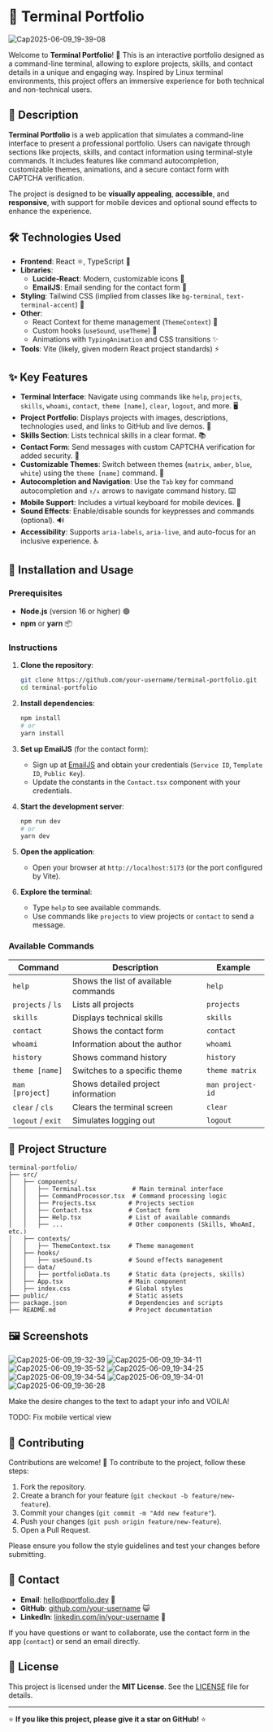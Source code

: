 # 🌟 Terminal Portfolio

![Cap2025-06-09_19-39-08](https://github.com/user-attachments/assets/9f06847e-100a-4d46-afae-760a8137820f)

Welcome to **Terminal Portfolio**! 🚀 This is an interactive portfolio designed as a command-line terminal, allowing to explore projects, skills, and contact details in a unique and engaging way. Inspired by Linux terminal environments, this project offers an immersive experience for both technical and non-technical users.

## 📖 Description

**Terminal Portfolio** is a web application that simulates a command-line interface to present a professional portfolio. Users can navigate through sections like projects, skills, and contact information using terminal-style commands. It includes features like command autocompletion, customizable themes, animations, and a secure contact form with CAPTCHA verification.

The project is designed to be **visually appealing**, **accessible**, and **responsive**, with support for mobile devices and optional sound effects to enhance the experience.

## 🛠 Technologies Used

- **Frontend**: React ⚛️, TypeScript 📜
- **Libraries**:
  - **Lucide-React**: Modern, customizable icons 🎨
  - **EmailJS**: Email sending for the contact form 📧
- **Styling**: Tailwind CSS (implied from classes like `bg-terminal`, `text-terminal-accent`) 🎨
- **Other**:
  - React Context for theme management (`ThemeContext`) 🌙
  - Custom hooks (`useSound`, `useTheme`) 🔧
  - Animations with `TypingAnimation` and CSS transitions ✨
- **Tools**: Vite (likely, given modern React project standards) ⚡

## ✨ Key Features

- **Terminal Interface**: Navigate using commands like `help`, `projects`, `skills`, `whoami`, `contact`, `theme [name]`, `clear`, `logout`, and more. 🖥️
- **Project Portfolio**: Displays projects with images, descriptions, technologies used, and links to GitHub and live demos. 📂
- **Skills Section**: Lists technical skills in a clear format. 📚
- **Contact Form**: Send messages with  custom CAPTCHA verification for added security. 📧
- **Customizable Themes**: Switch between themes (`matrix`, `amber`, `blue`, `white`) using the `theme [name]` command. 🌈
- **Autocompletion and Navigation**: Use the `Tab` key for command autocompletion and `↑/↓` arrows to navigate command history. ⌨️
- **Mobile Support**: Includes a virtual keyboard for mobile devices. 📱
- **Sound Effects**: Enable/disable sounds for keypresses and commands (optional). 🔊
- **Accessibility**: Supports `aria-labels`, `aria-live`, and auto-focus for an inclusive experience. ♿

## 🚀 Installation and Usage

### Prerequisites
- **Node.js** (version 16 or higher) 🟢
- **npm** or **yarn** 📦

### Instructions
1. **Clone the repository**:
   ```bash
   git clone https://github.com/your-username/terminal-portfolio.git
   cd terminal-portfolio
   ```

2. **Install dependencies**:
   ```bash
   npm install
   # or
   yarn install
   ```

3. **Set up EmailJS** (for the contact form):
   - Sign up at [EmailJS](https://www.emailjs.com/) and obtain your credentials (`Service ID`, `Template ID`, `Public Key`).
   - Update the constants in the `Contact.tsx` component with your credentials.

4. **Start the development server**:
   ```bash
   npm run dev
   # or
   yarn dev
   ```

5. **Open the application**:
   - Open your browser at `http://localhost:5173` (or the port configured by Vite).

6. **Explore the terminal**:
   - Type `help` to see available commands.
   - Use commands like `projects` to view projects or `contact` to send a message.

### Available Commands
| Command            | Description                              | Example                |
|--------------------|------------------------------------------|------------------------|
| `help`            | Shows the list of available commands     | `help`                |
| `projects` / `ls` | Lists all projects                       | `projects`            |
| `skills`          | Displays technical skills                | `skills`              |
| `contact`         | Shows the contact form                   | `contact`             |
| `whoami`          | Information about the author             | `whoami`              |
| `history`         | Shows command history                    | `history`             |
| `theme [name]`    | Switches to a specific theme             | `theme matrix`        |
| `man [project]`   | Shows detailed project information       | `man project-id`      |
| `clear` / `cls`   | Clears the terminal screen               | `clear`               |
| `logout` / `exit` | Simulates logging out                    | `logout`              |

## 📂 Project Structure

```
terminal-portfolio/
├── src/
│   ├── components/
│   │   ├── Terminal.tsx          # Main terminal interface
│   │   ├── CommandProcessor.tsx  # Command processing logic
│   │   ├── Projects.tsx         # Projects section
│   │   ├── Contact.tsx          # Contact form
│   │   ├── Help.tsx             # List of available commands
│   │   ├── ...                  # Other components (Skills, WhoAmI, etc.)
│   ├── contexts/
│   │   ├── ThemeContext.tsx     # Theme management
│   ├── hooks/
│   │   ├── useSound.ts          # Sound effects management
│   ├── data/
│   │   ├── portfolioData.ts     # Static data (projects, skills)
│   ├── App.tsx                  # Main component
│   ├── index.css                # Global styles
├── public/                      # Static assets
├── package.json                 # Dependencies and scripts
├── README.md                    # Project documentation
```

## 🖼️ Screenshots

![Cap2025-06-09_19-32-39](https://github.com/user-attachments/assets/42a63bdc-44f6-4d12-9a82-20abe12653ab)
![Cap2025-06-09_19-34-11](https://github.com/user-attachments/assets/32d423e4-8f15-4173-a5dc-1fc321f93def)
![Cap2025-06-09_19-35-52](https://github.com/user-attachments/assets/e87cce9f-c3e0-4839-8e1f-95e2a45496bb)
![Cap2025-06-09_19-34-25](https://github.com/user-attachments/assets/99dd9024-4304-46ba-a7f1-f098deaef760)
![Cap2025-06-09_19-34-54](https://github.com/user-attachments/assets/10b1cf09-82ce-4ce4-8587-52c5c2fd4382)
![Cap2025-06-09_19-34-01](https://github.com/user-attachments/assets/98b6f970-da4a-4239-a89f-77b74eadfd8a)
![Cap2025-06-09_19-36-28](https://github.com/user-attachments/assets/ac2528c7-5b8b-45cb-b1f9-e8d3a15b3924)

Make the desire changes to the text to adapt your info and VOILA!

TODO: Fix mobile vertical view

## 🤝 Contributing

Contributions are welcome! 🙌 To contribute to the project, follow these steps:
1. Fork the repository.
2. Create a branch for your feature (`git checkout -b feature/new-feature`).
3. Commit your changes (`git commit -m "Add new feature"`).
4. Push your changes (`git push origin feature/new-feature`).
5. Open a Pull Request.

Please ensure you follow the style guidelines and test your changes before submitting.

## 📧 Contact

- **Email**: hello@portfolio.dev 📩
- **GitHub**: [github.com/your-username](https://github.com/your-username) 😺
- **LinkedIn**: [linkedin.com/in/your-username](https://linkedin.com/in/your-username) 💼

If you have questions or want to collaborate, use the contact form in the app (`contact`) or send an email directly.

## 📜 License

This project is licensed under the **MIT License**. See the [LICENSE](LICENSE) file for details.

---

⭐ **If you like this project, please give it a star on GitHub!** ⭐
